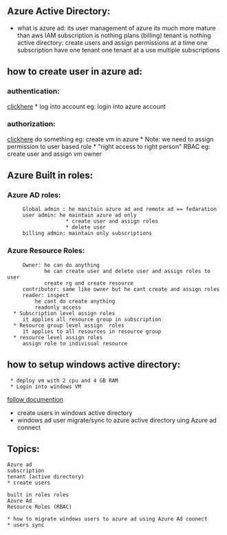 ## Azure Active Directory:
  * what is azure ad:
    its user management of azure
    its much more mature than aws IAM
      subscription is nothing plans (billing) 
      tenant is nothing active directory:
         create users 
         and assign permissions
      at a time one subscription have one tenant 
      one tenant at a use multiple subscriptions
## how to create user in azure ad:
   ### authentication:
  [clickhere](https://docs.microsoft.com/en-us/azure/active-directory/fundamentals/add-users-azure-active-directory)
       * log into account
            eg: login into azure account
   ### authorization:
   [clickhere](https://docs.microsoft.com/en-us/azure/role-based-access-control/built-in-roles)
           do something
           eg: create vm in azure
       * Note: we need to assign permission to user based role
       *   "right access to right person"
           RBAC
        eg: create user and assign vm owner
## Azure Built in roles:
   ### Azure AD roles:
         Global admin : he manitain azure ad and remote ad == fedaration 
         user admin: he maintain azure ad only
                       * create user and assign roles
                       * delete user
         billing admin: maintain only subscriptions
         
   ### Azure Resource Roles:
         Owner: he can do anything 
                he can create user and delete user and assign roles to user
                create rg and create resource
         contributor: same like owner but he cant create and assign roles
         reader: inspect 
             he cant do create anything
             readonly access
      * Subscription level assign roles
         it applies all resource group in subscription 
      * Resource group level assign  roles
         it applies to all resources in resource group
      * resource level assign roles
         assign role to indivisual resource

## how to setup windows active directory: 
     * deploy vm with 2 cpu and 4 GB RAM 
     * Login into windows VM 
[follow documention](http://pc-addicts.com/setup-active-directory-server-2016/) 



* create users in windows active directory 
* windows ad user migrate/sync to azure active directory uing Azure ad connect

## Topics:
    Azure ad
    subscription
    tenant (active directory)
    * create users
    
    built in roles roles
    Azure Ad
    Resource Roles (RBAC)
       
    * how to migrate windows users to azure ad using Azure Ad coonect 
    * users sync 
  